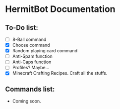 # HermitBot Documentation
## To-Do list:
- [ ] 8-Ball command
- [x] Choose command
- [x] Random playing card command
- [ ] Anti-Spam function
- [ ] Anti-Caps function
- [ ] Profiles? Maybe...
- [x] Minecraft Crafting Recipes. Craft all the stuffs.

## Commands list:
- Coming soon.
